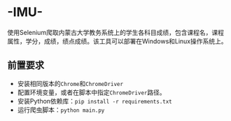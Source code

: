 # -IMU- 

使用Selenium爬取内蒙古大学教务系统上的学生各科目成绩，包含课程名，课程属性，学分，成绩，绩点成绩。该工具可以部署在Windows和Linux操作系统上。

## 前置要求 

- 安装相同版本的`Chrome`和`ChromeDriver`
- 配置环境变量，或者在脚本中指定`ChromeDriver`路径。
- 安装Python依赖库：`pip install -r requirements.txt`
- 运行爬虫脚本：`python main.py`